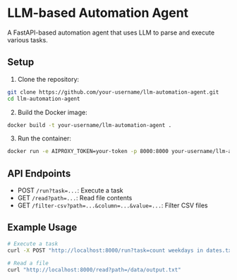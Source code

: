 # LLM-based Automation Agent

A FastAPI-based automation agent that uses LLM to parse and execute various tasks.

## Setup

1. Clone the repository:
```bash
git clone https://github.com/your-username/llm-automation-agent.git
cd llm-automation-agent
```

2. Build the Docker image:
```bash
docker build -t your-username/llm-automation-agent .
```

3. Run the container:
```bash
docker run -e AIPROXY_TOKEN=your-token -p 8000:8000 your-username/llm-automation-agent
```

## API Endpoints

- POST `/run?task=...`: Execute a task
- GET `/read?path=...`: Read file contents
- GET `/filter-csv?path=...&column=...&value=...`: Filter CSV files

## Example Usage

```bash
# Execute a task
curl -X POST "http://localhost:8000/run?task=count weekdays in dates.txt"

# Read a file
curl "http://localhost:8000/read?path=/data/output.txt"
```

